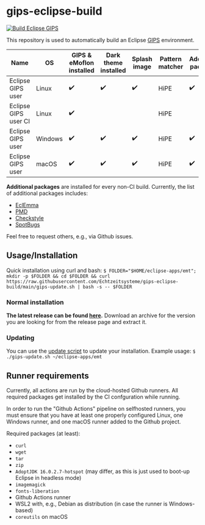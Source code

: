 # gips-eclipse-build

[![Build Eclipse GIPS](https://github.com/Echtzeitsysteme/gips-eclipse-build/actions/workflows/ci.yml/badge.svg?branch=main&event=push)](https://github.com/Echtzeitsysteme/gips-eclipse-build/actions/workflows/ci.yml)

This repository is used to automatically build an Eclipse [GIPS](https://github.com/Echtzeitsysteme/gips) environment.

| Name                     | OS      | GIPS & eMoflon installed  | Dark theme installed | Splash image       | Pattern matcher | Additional packages |
|--------------------------|---------|---------------------------|----------------------|--------------------|-----------------|---------------------|
| Eclipse GIPS user        | Linux   | :heavy_check_mark:        | :heavy_check_mark:   | :heavy_check_mark: | HiPE            | :heavy_check_mark:  |
| Eclipse GIPS user CI     | Linux   | :heavy_check_mark:        |                      |                    | HiPE            |                     |
| Eclipse GIPS user        | Windows | :heavy_check_mark:        | :heavy_check_mark:   | :heavy_check_mark: | HiPE            | :heavy_check_mark:  |
| Eclipse GIPS user        | macOS   | :heavy_check_mark:        | :heavy_check_mark:   | :heavy_check_mark: | HiPE            | :heavy_check_mark:  |

**Additional packages** are installed for every non-CI build.
Currently, the list of additional packages includes:
- [EclEmma](https://www.eclemma.org/)
- [PMD](https://pmd.github.io/latest/index.html)
- [Checkstyle](https://checkstyle.org/eclipse-cs/#!/)
- [SpotBugs](https://spotbugs.github.io/https://spotbugs.github.io/)

Feel free to request others, e.g., via Github issues.


## Usage/Installation

Quick installation using curl and bash:
`$ FOLDER="$HOME/eclipse-apps/emt"; mkdir -p $FOLDER && cd $FOLDER && curl https://raw.githubusercontent.com/Echtzeitsysteme/gips-eclipse-build/main/gips-update.sh | bash -s -- $FOLDER`

### Normal installation

**The latest release can be found [here](https://github.com/Echtzeitsysteme/gips-eclipse-build/releases/latest).**
Download an archive for the version you are looking for from the release page and extract it.

### Updating

You can use the [update script](./gips-update.sh) to update your installation.
Example usage:
`$ ./gips-update.sh ~/eclipse-apps/emt`


## Runner requirements

Currently, all actions are run by the cloud-hosted Github runners.
All required packages get installed by the CI confguration while running.

In order to run the "Github Actions" pipeline on selfhosted runners, you must ensure that you have at least one properly configured Linux, one Windows runner, and one macOS runner added to the Github project.

Required packages (at least):
* `curl`
* `wget`
* `tar`
* `zip`
* `AdoptJDK 16.0.2.7-hotspot` (may differ, as this is just used to boot-up Eclipse in headless mode)
* `imagemagick`
* `fonts-liberation`
* Github Actions runner
* WSL2 with, e.g., Debian as distribution (in case the runner is Windows-based)
* `coreutils` on macOS
